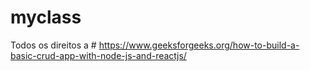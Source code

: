 # myclass

Todos os direitos a # https://www.geeksforgeeks.org/how-to-build-a-basic-crud-app-with-node-js-and-reactjs/
